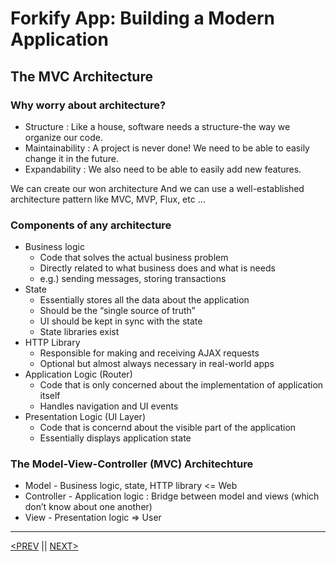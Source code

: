 # Forkify App: Building a Modern Application

## The MVC Architecture

### Why worry about architecture?

-   Structure : Like a house, software needs a structure-the way we organize our code.
-   Maintainability : A project is never done! We need to be able to easily change it in the future.
-   Expandability : We also need to be able to easily add new features.

We can create our won architecture And we can use a well-established architecture pattern like MVC, MVP, Flux, etc …

### Components of any architecture

-   Business logic
    -   Code that solves the actual business problem
    -   Directly related to what business does and what is needs
    -   e.g.) sending messages, storing transactions
-   State
    -   Essentially stores all the data about the application
    -   Should be the “single source of truth”
    -   UI should be kept in sync with the state
    -   State libraries exist
-   HTTP Library
    -   Responsible for making and receiving AJAX requests
    -   Optional but almost always necessary in real-world apps
-   Application Logic (Router)
    -   Code that is only concerned about the implementation of application itself
    -   Handles navigation and UI events
-   Presentation Logic (UI Layer)
    -   Code that is concernd about the visible part of the application
    -   Essentially displays application state

### The Model-View-Controller (MVC) Architechture

-   Model - Business logic, state, HTTP library <= Web
-   Controller - Application logic : Bridge between model and views (which don’t know about one another)
-   View - Presentation logic ⇒ User

---

[<PREV](./cjs221214.md) || [NEXT>](./cjs221215.md)
